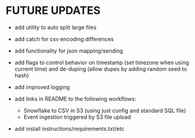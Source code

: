 # FUTURE UPDATES

- add utility to auto split large files

- add catch for csv encoding differences

- add functionality for json mapping/sending

- add flags to control behavior on timestamp (set timezone when using current time) and de-duping (allow dupes by adding random seed to hash)

- add improved logging

- add links in README to the following workflows:
    - Snowflake to CSV in S3 (using just config and standard SQL file)
    - Event ingestion triggered by S3 file upload

- add install instructions/requirements.txt/etc